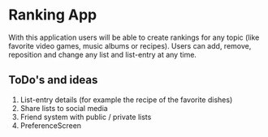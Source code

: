 # Ranking App

With this application users will be able to create rankings for any topic (like favorite video games, music albums or recipes).
Users can add, remove, reposition and change any list and list-entry at any time.

## ToDo's and ideas

1. List-entry details (for example the recipe of the favorite dishes)
2. Share lists to social media
3. Friend system with public / private lists
4. PreferenceScreen